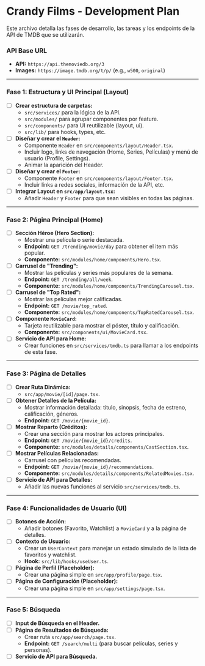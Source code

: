 # Crandy Films - Development Plan

Este archivo detalla las fases de desarrollo, las tareas y los endpoints de la API de TMDB que se utilizarán.

### API Base URL
- **API:** `https://api.themoviedb.org/3`
- **Images:** `https://image.tmdb.org/t/p/` (e.g., `w500`, `original`)

---

### Fase 1: Estructura y UI Principal (Layout)

- [ ] **Crear estructura de carpetas:**
    - `src/services/` para la lógica de la API.
    - `src/modules/` para agrupar componentes por feature.
    - `src/components/` para UI reutilizable (layout, ui).
    - `src/lib/` para hooks, types, etc.
- [ ] **Diseñar y crear el `Header`:**
    - Componente `Header` en `src/components/layout/Header.tsx`.
    - Incluir logo, links de navegación (Home, Series, Películas) y menú de usuario (Profile, Settings).
    - Animar la aparición del Header.
- [ ] **Diseñar y crear el `Footer`:**
    - Componente `Footer` en `src/components/layout/Footer.tsx`.
    - Incluir links a redes sociales, información de la API, etc.
- [ ] **Integrar Layout en `src/app/layout.tsx`:**
    - Añadir `Header` y `Footer` para que sean visibles en todas las páginas.

---

### Fase 2: Página Principal (Home)

- [ ] **Sección Héroe (Hero Section):**
    - Mostrar una película o serie destacada.
    - **Endpoint:** `GET /trending/movie/day` para obtener el item más popular.
    - **Componente:** `src/modules/home/components/Hero.tsx`.
- [ ] **Carrusel de "Trending":**
    - Mostrar las películas y series más populares de la semana.
    - **Endpoint:** `GET /trending/all/week`.
    - **Componente:** `src/modules/home/components/TrendingCarousel.tsx`.
- [ ] **Carrusel de "Top Rated":**
    - Mostrar las películas mejor calificadas.
    - **Endpoint:** `GET /movie/top_rated`.
    - **Componente:** `src/modules/home/components/TopRatedCarousel.tsx`.
- [ ] **Componente `MovieCard`:**
    - Tarjeta reutilizable para mostrar el póster, título y calificación.
    - **Componente:** `src/components/ui/MovieCard.tsx`.
- [ ] **Servicio de API para Home:**
    - Crear funciones en `src/services/tmdb.ts` para llamar a los endpoints de esta fase.

---

### Fase 3: Página de Detalles

- [ ] **Crear Ruta Dinámica:**
    - `src/app/movie/[id]/page.tsx`.
- [ ] **Obtener Detalles de la Película:**
    - Mostrar información detallada: título, sinopsis, fecha de estreno, calificación, géneros.
    - **Endpoint:** `GET /movie/{movie_id}`.
- [ ] **Mostrar Reparto (Créditos):**
    - Crear una sección para mostrar los actores principales.
    - **Endpoint:** `GET /movie/{movie_id}/credits`.
    - **Componente:** `src/modules/details/components/CastSection.tsx`.
- [ ] **Mostrar Películas Relacionadas:**
    - Carrusel con películas recomendadas.
    - **Endpoint:** `GET /movie/{movie_id}/recommendations`.
    - **Componente:** `src/modules/details/components/RelatedMovies.tsx`.
- [ ] **Servicio de API para Detalles:**
    - Añadir las nuevas funciones al servicio `src/services/tmdb.ts`.

---

### Fase 4: Funcionalidades de Usuario (UI)

- [ ] **Botones de Acción:**
    - Añadir botones (Favorito, Watchlist) a `MovieCard` y a la página de detalles.
- [ ] **Contexto de Usuario:**
    - Crear un `UserContext` para manejar un estado simulado de la lista de favoritos y watchlist.
    - **Hook:** `src/lib/hooks/useUser.ts`.
- [ ] **Página de Perfil (Placeholder):**
    - Crear una página simple en `src/app/profile/page.tsx`.
- [ ] **Página de Configuración (Placeholder):**
    - Crear una página simple en `src/app/settings/page.tsx`.

---

### Fase 5: Búsqueda

- [ ] **Input de Búsqueda en el Header.**
- [ ] **Página de Resultados de Búsqueda:**
    - Crear ruta `src/app/search/page.tsx`.
    - **Endpoint:** `GET /search/multi` (para buscar películas, series y personas).
- [ ] **Servicio de API para Búsqueda.**
